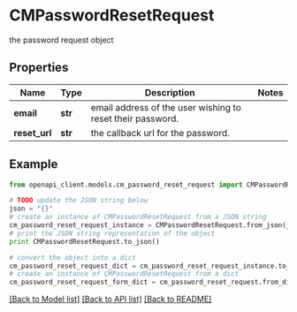 # CMPasswordResetRequest

the password request object

## Properties
Name | Type | Description | Notes
------------ | ------------- | ------------- | -------------
**email** | **str** | email address of the user wishing to reset their password. | 
**reset_url** | **str** | the callback url for the password. | 

## Example

```python
from openapi_client.models.cm_password_reset_request import CMPasswordResetRequest

# TODO update the JSON string below
json = "{}"
# create an instance of CMPasswordResetRequest from a JSON string
cm_password_reset_request_instance = CMPasswordResetRequest.from_json(json)
# print the JSON string representation of the object
print CMPasswordResetRequest.to_json()

# convert the object into a dict
cm_password_reset_request_dict = cm_password_reset_request_instance.to_dict()
# create an instance of CMPasswordResetRequest from a dict
cm_password_reset_request_form_dict = cm_password_reset_request.from_dict(cm_password_reset_request_dict)
```
[[Back to Model list]](../README.md#documentation-for-models) [[Back to API list]](../README.md#documentation-for-api-endpoints) [[Back to README]](../README.md)



